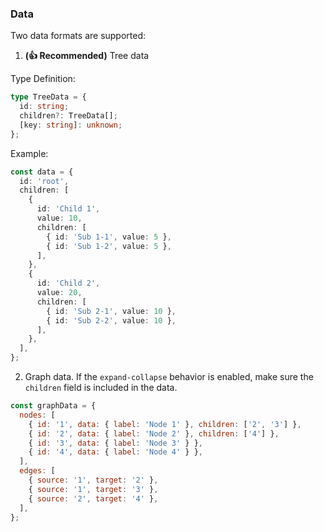 ### Data

Two data formats are supported:

1. **(👍 Recommended)** Tree data

Type Definition:

```ts
type TreeData = {
  id: string;
  children?: TreeData[];
  [key: string]: unknown;
};
```

Example:

```ts
const data = {
  id: 'root',
  children: [
    {
      id: 'Child 1',
      value: 10,
      children: [
        { id: 'Sub 1-1', value: 5 },
        { id: 'Sub 1-2', value: 5 },
      ],
    },
    {
      id: 'Child 2',
      value: 20,
      children: [
        { id: 'Sub 2-1', value: 10 },
        { id: 'Sub 2-2', value: 10 },
      ],
    },
  ],
};
```

2. Graph data. If the `expand-collapse` behavior is enabled, make sure the `children` field is included in the data.

```js
const graphData = {
  nodes: [
    { id: '1', data: { label: 'Node 1' }, children: ['2', '3'] },
    { id: '2', data: { label: 'Node 2' }, children: ['4'] },
    { id: '3', data: { label: 'Node 3' } },
    { id: '4', data: { label: 'Node 4' } },
  ],
  edges: [
    { source: '1', target: '2' },
    { source: '1', target: '3' },
    { source: '2', target: '4' },
  ],
};
```
